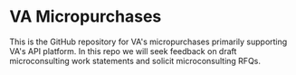 # **VA Micropurchases**
This is the GitHub repository for VA's micropurchases primarily supporting VA's API platform.  In this repo we will seek feedback on draft microconsulting work statements and solicit microconsulting RFQs.

